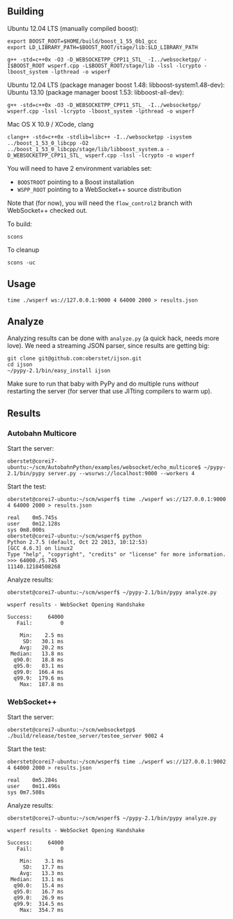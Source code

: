 ## Building

Ubuntu 12.04 LTS (manually compiled boost):

	export BOOST_ROOT=$HOME/build/boost_1_55_0b1_gcc
	export LD_LIBRARY_PATH=$BOOST_ROOT/stage/lib:$LD_LIBRARY_PATH

	g++ -std=c++0x -O3 -D_WEBSOCKETPP_CPP11_STL_ -I../websocketpp/ -I$BOOST_ROOT wsperf.cpp -L$BOOST_ROOT/stage/lib -lssl -lcrypto -lboost_system -lpthread -o wsperf


Ubuntu 12.04 LTS (package manager boost 1.48: libboost-system1.48-dev):
Ubuntu 13.10 (package manager boost 1.53: libboost-all-dev):

    g++ -std=c++0x -O3 -D_WEBSOCKETPP_CPP11_STL_ -I../websocketpp/ wsperf.cpp -lssl -lcrypto -lboost_system -lpthread -o wsperf

Mac OS X 10.9 / XCode, clang

    clang++ -std=c++0x -stdlib=libc++ -I../websocketpp -isystem ../boost_1_53_0_libcpp -O2 ../boost_1_53_0_libcpp/stage/lib/libboost_system.a -D_WEBSOCKETPP_CPP11_STL_ wsperf.cpp -lssl -lcrypto -o wsperf


You will need to have 2 environment variables set:

  * `BOOSTROOT` pointing to a Boost installation
  * `WSPP_ROOT` pointing to a WebSocket++ source distribution

Note that (for now), you will need the `flow_control2` branch with WebSocket++ checked out.

To build:

	scons

To cleanup

	scons -uc

## Usage

	time ./wsperf ws://127.0.0.1:9000 4 64000 2000 > results.json


## Analyze

Analyzing results can be done with `analyze.py` (a quick hack, needs more love). We need a streaming JSON parser, since results are getting big:

	git clone git@github.com:oberstet/ijson.git
	cd ijson
	~/pypy-2.1/bin/easy_install ijson

Make sure to run that baby with PyPy and do multiple runs *without* restarting the server (for server that use JITting compilers to warm up).

## Results

### Autobahn Multicore

Start the server:

	oberstet@corei7-ubuntu:~/scm/AutobahnPython/examples/websocket/echo_multicore$ ~/pypy-2.1/bin/pypy server.py --wsurws://localhost:9000 --workers 4

Start the test:

	oberstet@corei7-ubuntu:~/scm/wsperf$ time ./wsperf ws://127.0.0.1:9000 4 64000 2000 > results.json

	real	0m5.745s
	user	0m12.128s
	sys	0m8.000s
	oberstet@corei7-ubuntu:~/scm/wsperf$ python
	Python 2.7.5 (default, Oct 22 2013, 10:12:53)
	[GCC 4.6.3] on linux2
	Type "help", "copyright", "credits" or "license" for more information.
	>>> 64000./5.745
	11140.12184508268

Analyze results:

	oberstet@corei7-ubuntu:~/scm/wsperf$ ~/pypy-2.1/bin/pypy analyze.py

	wsperf results - WebSocket Opening Handshake

	Success:     64000
	   Fail:         0

	    Min:    2.5 ms
	     SD:   30.1 ms
	    Avg:   20.2 ms
	 Median:   13.8 ms
	  q90.0:   18.8 ms
	  q95.0:   83.1 ms
	  q99.0:  166.4 ms
	  q99.9:  179.6 ms
	    Max:  187.8 ms

### WebSocket++

Start the server:

	oberstet@corei7-ubuntu:~/scm/websocketpp$ ./build/release/testee_server/testee_server 9002 4

Start the test:

	oberstet@corei7-ubuntu:~/scm/wsperf$ time ./wsperf ws://127.0.0.1:9002 4 64000 2000 > results.json

	real	0m5.284s
	user	0m11.496s
	sys	0m7.508s

Analyze results:

	oberstet@corei7-ubuntu:~/scm/wsperf$ ~/pypy-2.1/bin/pypy analyze.py

	wsperf results - WebSocket Opening Handshake

	Success:     64000
	   Fail:         0

	    Min:    3.1 ms
	     SD:   17.7 ms
	    Avg:   13.3 ms
	 Median:   13.1 ms
	  q90.0:   15.4 ms
	  q95.0:   16.7 ms
	  q99.0:   26.9 ms
	  q99.9:  314.5 ms
	    Max:  354.7 ms

